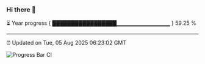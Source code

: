 ### Hi there 👋

⏳ Year progress { █████████████████▁▁▁▁▁▁▁▁▁▁▁▁▁ } 59.25 %

---

⏰ Updated on Tue, 05 Aug 2025 06:23:02 GMT

![Progress Bar CI](https://github.com/code-lakshay/GitHub-Actions-Demo/workflows/Progress%20Bar%20CI/badge.svg)
